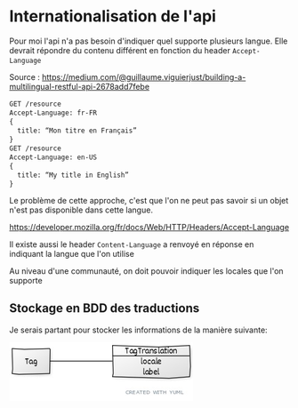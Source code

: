 # Internationalisation de l'api

Pour moi l'api n'a pas besoin d'indiquer quel supporte plusieurs langue. Elle devrait répondre du contenu différent en fonction du header `Accept-Language`

Source : https://medium.com/@guillaume.viguierjust/building-a-multilingual-restful-api-2678add7febe

```
GET /resource
Accept-Language: fr-FR
{
  title: “Mon titre en Français”
}
GET /resource
Accept-Language: en-US
{
  title: “My title in English”
}
```

Le problème de cette approche, c'est que l'on ne peut pas savoir si un objet n'est pas disponible dans cette langue.

https://developer.mozilla.org/fr/docs/Web/HTTP/Headers/Accept-Language

Il existe aussi le header `Content-Language` a renvoyé en réponse en indiquant la langue que l'on utilise

Au niveau d'une communauté, on doit pouvoir indiquer les locales que l'on supporte

## Stockage en BDD des traductions

Je serais partant pour stocker les informations de la manière suivante:

![](../assets/tag-translation.jpg)
